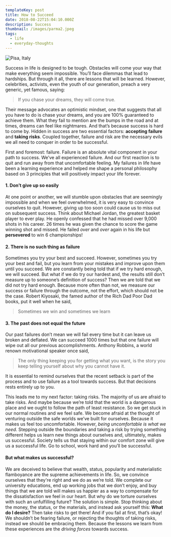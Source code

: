 ```yaml
---
templateKey: post
title: How to Succeed
date: 2018-08-22T15:04:10.000Z
description: Success
thumbnail: /images/parma2.jpeg
tags:
  - life
  - everyday-thoughts
---
```

![Pisa, Italy](/images/nature.jpg "Pisa, Italy")

Success in life is designed to be tough. Obstacles will come your way that make everything seem impossible. You’ll face dilemmas that lead to hardships. But through it all, there are lessons that will be learned. However, celebrities, activists, even the youth of our generation, preach a very generic, yet famous, saying:

> If you chase your dreams, they will come true.

Their message advocates an optimistic mindset, one that suggests that all you have to do is chase your dreams, and you are 100% guaranteed to achieve them. What they fail to mention are the bumps in the road and at times, dreams can feel like nightmares. And that’s because success is hard to come by. Hidden in success are two essential factors: **accepting failure** and **taking risks**. Coupled together, failure and risk are the necessary evils we all need to conquer in order to be successful.

First and foremost: failure. Failure is an absolute vital component in your path to success. We’ve all experienced failure. And our first reaction is to quit and run away from that uncomfortable feeling. My failures in life have been a learning experience and helped me shape a personal philosophy based on 3 principles that will positively impact your life forever.

#### 1. Don’t give up so easily

At one point or another, we will stumble upon obstacles that are seemingly impossible and when we feel overwhelmed, it is very easy to convince ourselves to quit. However, giving up too soon could cause us to miss out on subsequent success. Think about Michael Jordan, the greatest basket player to ever play. He openly confessed that he had missed over 9,000 shots in his career. 26 times he was given the chance to score the game winning shot and missed. He failed _over_ and _over_ again in his life but **persevered** to win 6 championships!

#### 2. There is no such thing as failure

Sometimes you try your best and succeed. However, sometimes you try your best and fail, but you learn from your mistakes and improve upon them until you succeed. We are constantly being told that if we try hard enough, we will succeed. But what if we do try our hardest and, the results still don’t measure up to someone’s definition of success? Then we are told that we did not try hard enough. Because more often than not, we measure our success or failure through the outcome, not the effort, which should not be the case. Robert Kiyosaki, the famed author of the Rich Dad Poor Dad books, put it well when he said,

> Sometimes we win and sometimes we learn

#### 3. The past does not equal the future

Our past failures don’t mean we will fail every time but it can leave us broken and deflated. We can succeed 1000 times but that one failure will wipe out all our previous accomplishments. Anthony Robbins, a world renown motivational speaker once said,

> The only thing keeping you for getting what you want, is the story you keep telling yourself about why you cannot have it.

It is essential to remind ourselves that the recent setback is part of the process and to use failure as a tool towards success. But that decisions rests entirely up to you.

This leads me to my next factor: taking risks. The majority of us are afraid to take risks. And maybe because we’re told that the world is a dangerous place and we ought to follow the path of least resistance. So we get stuck in our normal routines and we feel safe. We become afraid at the thought of venturing outside the safe worlds we’ve built for ourselves. Because it makes us feel too uncomfortable. However, _being uncomfortable is what we need_. Stepping outside the boundaries and taking a risk by trying something different helps us learn new things about ourselves and, ultimately, makes us successful. Society tells us that staying within our comfort zone will give us a successful life. Go to school, work hard and you’ll be successful.

#### But what makes us successful?

We are deceived to believe that wealth, status, popularity and materialistic flamboyance are the supreme achievements in life. So, we convince ourselves that they're right and we do as we’re told. We complete our university educations, end up working jobs that we don’t enjoy, and buy things that we are told will makes us happier as a way to compensate for the dissatisfaction we feel in our heart. But why do we torture ourselves with such an unfulfilling future? The solution is simple. Stop thinking about the money, the status, or the materials, and instead ask yourself this: **What do I desire?** Then take risks to get there! And if you fail at first, that’s okay! We shouldn’t be fearing failure, or rejecting the thoughts of taking risks, instead we should be embracing them. Because the lessons we learn from these experiences are the _driving forces_ towards success.
